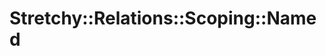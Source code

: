 # Stretchy::Relations::Scoping::Named [](#module-Stretchy::Relations::Scoping::Named) [](#top)

    
